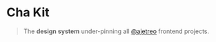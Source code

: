 # Cha Kit

> The **design system** under-pinning all [@ajetreo](https://github.com/ajetreo) frontend projects.
